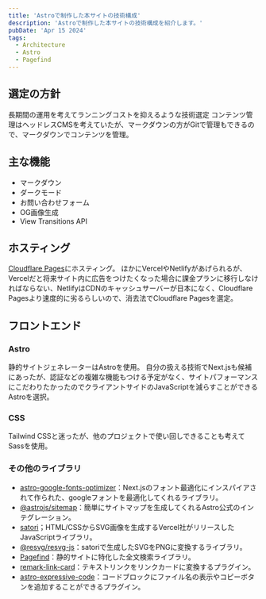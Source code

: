 ```yaml
---
title: 'Astroで制作した本サイトの技術構成'
description: 'Astroで制作した本サイトの技術構成を紹介します。'
pubDate: 'Apr 15 2024'
tags:
  - Architecture
  - Astro
  - Pagefind
---
```


## 選定の方針

長期間の運用を考えてランニングコストを抑えるような技術選定
コンテンツ管理はヘッドレスCMSを考えていたが、マークダウンの方がGitで管理もできるので、マークダウンでコンテンツを管理。

## 主な機能

- マークダウン
- ダークモード
- お問い合わせフォーム
- OG画像生成
- View Transitions API

## ホスティング

[Cloudflare Pages](https://pages.cloudflare.com/)にホスティング。
ほかにVercelやNetlifyがあげられるが、Vercelだと将来サイト内に広告をつけたくなった場合に課金プランに移行しなければならない、NetlifyはCDNのキャッシュサーバーが日本になく、Cloudflare Pagesより速度的に劣るらしいので、消去法でCloudflare Pagesを選定。

## フロントエンド

### Astro

静的サイトジェネレーターはAstroを使用。
自分の扱える技術でNext.jsも候補にあったが、認証などの複雑な機能もつける予定がなく、サイトパフォーマンスにこだわりたかったのでクライアントサイドのJavaScriptを減らすことができるAstroを選択。

### CSS

Tailwind CSSと迷ったが、他のプロジェクトで使い回しできることも考えてSassを使用。

### その他のライブラリ

- [astro-google-fonts-optimizer](https://github.com/sebholstein/astro-google-fonts-optimizer)：Next.jsのフォント最適化にインスパイアされて作られた、googleフォントを最適化してくれるライブラリ。
- [@astrojs/sitemap](https://www.npmjs.com/package/@astrojs/sitemap)：簡単にサイトマップを生成してくれるAstro公式のインテグレーション。
- [satori](https://github.com/vercel/satori)；HTML/CSSからSVG画像を生成するVercel社がリリースしたJavaScriptライブラリ。
- [@resvg/resvg-js](https://github.com/yisibl/resvg-js)：satoriで生成したSVGをPNGに変換するライブラリ。
- [Pagefind](https://pagefind.app/)：静的サイトに特化した全文検索ライブラリ。
- [remark-link-card](https://github.com/gladevise/remark-link-card)：テキストリンクをリンクカードに変換するプラグイン。
- [astro-expressive-code](https://expressive-code.com/)：コードブロックにファイル名の表示やコピーボタンを追加することができるプラグイン。
